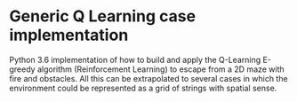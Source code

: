 # Generic Q Learning case implementation
Python 3.6 implementation of how to build and apply the Q-Learning E-greedy algorithm (Reinforcement Learning) to escape from a 2D maze with fire and obstacles. All this can be extrapolated to several cases in which the environment could be represented as a grid of strings with spatial sense.


